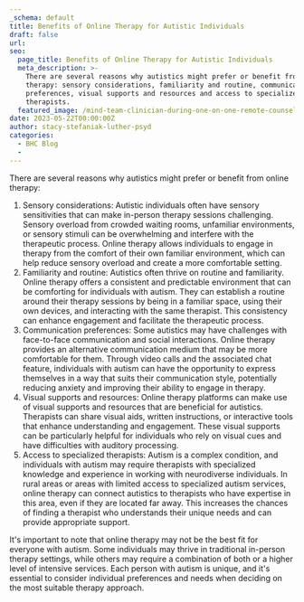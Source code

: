 ```yaml
---
_schema: default
title: Benefits of Online Therapy for Autistic Individuals
draft: false
url:
seo:
  page_title: Benefits of Online Therapy for Autistic Individuals
  meta_description: >-
    There are several reasons why autistics might prefer or benefit from online
    therapy: sensory considerations, familiarity and routine, communication
    preferences, visual supports and resources and access to specialized
    therapists.
  featured_image: /mind-team-clinician-during-one-on-one-remote-counseling-session-2.jpg
date: 2023-05-22T00:00:00Z
author: stacy-stefaniak-luther-psyd
categories:
  - BHC Blog
  -
---
```

There are several reasons why autistics might prefer or benefit from online therapy:

1. Sensory considerations: Autistic individuals often have sensory sensitivities that can make in-person therapy sessions challenging. Sensory overload from crowded waiting rooms, unfamiliar environments, or sensory stimuli can be overwhelming and interfere with the therapeutic process. Online therapy allows individuals to engage in therapy from the comfort of their own familiar environment, which can help reduce sensory overload and create a more comfortable setting.
2. Familiarity and routine: Autistics often thrive on routine and familiarity. Online therapy offers a consistent and predictable environment that can be comforting for individuals with autism. They can establish a routine around their therapy sessions by being in a familiar space, using their own devices, and interacting with the same therapist. This consistency can enhance engagement and facilitate the therapeutic process.
3. Communication preferences: Some autistics may have challenges with face-to-face communication and social interactions. Online therapy provides an alternative communication medium that may be more comfortable for them. Through video calls and the associated chat feature, individuals with autism can have the opportunity to express themselves in a way that suits their communication style, potentially reducing anxiety and improving their ability to engage in therapy.
4. Visual supports and resources: Online therapy platforms can make use of visual supports and resources that are beneficial for autistics. Therapists can share visual aids, written instructions, or interactive tools that enhance understanding and engagement. These visual supports can be particularly helpful for individuals who rely on visual cues and have difficulties with auditory processing.
5. Access to specialized therapists: Autism is a complex condition, and individuals with autism may require therapists with specialized knowledge and experience in working with neurodiverse individuals. In rural areas or areas with limited access to specialized autism services, online therapy can connect autistics to therapists who have expertise in this area, even if they are located far away. This increases the chances of finding a therapist who understands their unique needs and can provide appropriate support.

It's important to note that online therapy may not be the best fit for everyone with autism. Some individuals may thrive in traditional in-person therapy settings, while others may require a combination of both or a higher level of intensive services. Each person with autism is unique, and it's essential to consider individual preferences and needs when deciding on the most suitable therapy approach.
